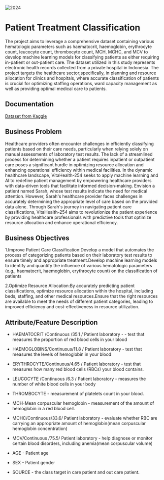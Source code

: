 


![2024](https://github.com/Beatrice-Kariuki/Sharing-Project-Phase-3/assets/144832651/343f0846-6508-455b-8f56-2c473c6c88b4)


# Patient Treatment Classification


The project aims to leverage a comprehensive dataset containing various hematologic parameters such as haematocrit, haemoglobin, erythrocyte count, leucocyte count, thrombocyte count, MCH, MCHC, and MCV to develop machine learning models for classifying patients as either requiring in-patient or out-patient care. The dataset utilized in this study represents electronic health records collected from a private hospital in Indonesia. The project targets the healthcare sector;specifically, in planning and resource allocation for clinics and hospitals, where accurate classification of patients is crucial for optimizing staffing operations, ward capacity management as well as providing optimal medical care to patients.


## Documentation

[Dataset from Kaggle](https://www.kaggle.com/datasets/saurabhshahane/patient-treatment-classification)


## Business Problem

Healthcare providers often encounter challenges in efficiently classifying patients based on their care needs, particularly when relying solely on manual assessments of laboratory test results. The lack of a streamlined process for determining whether a patient requires inpatient or outpatient care poses a significant hurdle in optimizing resource allocation and enhancing operational efficiency within medical facilities.
In the dynamic healthcare landscape, VitaHealth-254 seeks to apply machine learning and AI to redefine patient management by empowering healthcare providers with data-driven tools that facilitate informed decision-making.
Envision a patient named Sarah, whose test results indicate the need for medical attention. However, Sarah's healthcare provider faces challenges in accurately determining the appropriate level of care based on the provided data alone.
Through Sarah's journey in navigating patient care classifications, VitaHealth-254 aims to revolutionize the patient experience by providing healthcare professionals with predictive tools that optimize resource allocation and enhance operational efficiency.
## Business Objectives

1.Improve Patient Care Classification:Develop a model that automates the process of categorizing patients based on their laboratory test results to ensure timely and appropriate treatment.Develop machine learning models to identify and quantify the influence of various hematologic parameters (e.g., haematocrit, haemoglobin, erythrocyte count) on the classification of patients

2.Optimize Resource Allocation:By accurately predicting patient classifications, optimize resource allocation within the hospital, including beds, staffing, and other medical resources.Ensure that the right resources are available to meet the needs of different patient categories, leading to improved efficiency and cost-effectiveness in resource utilization.

## Attribute/Feature Description

- HAEMATOCRIT /Continuous /35.1 / Patient laboratory - - test that measures the proportion of red blood cells in your blood


- HAEMOGLOBINS/Continuous/11.8 / Patient laboratory - test that measures the levels of hemoglobin in your blood

- ERYTHROCYTE/Continuous/4.65 / Patient laboratory -  test that measures how many red blood cells (RBCs) your blood contains.

- LEUCOCYTE /Continuous /6.3 / Patient laboratory - measures the number of white blood cells in your body

- THROMBOCYTE - measurement of platelets count in your blood.

- MCH-Mean corpuscular hemoglobin - measurement of the amount of hemoglobin in a red blood cell.

- MCHC/Continuous/33.6/ Patient laboratory - evaluate whether RBC are carrying an appropriate amount of hemoglobin(mean corpuscular hemoglobin concentration)

- MCV/Continuous /75.5/ Patient laboratory - help diagnose or monitor certain blood disorders, including anemia(mean corpuscular volume)

- AGE - Patient age

- SEX - Patient gender

- SOURCE - the class target in care patient and out care patient.
